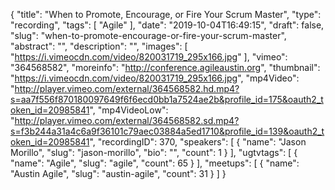 {
  "title": "When to Promote, Encourage, or Fire Your Scrum Master",
  "type": "recording",
  "tags": [
    "Agile"
  ],
  "date": "2019-10-04T16:49:15",
  "draft": false,
  "slug": "when-to-promote-encourage-or-fire-your-scrum-master",
  "abstract": "",
  "description": "",
  "images": [
    "https://i.vimeocdn.com/video/820031719_295x166.jpg"
  ],
  "vimeo": "364568582",
  "moreinfo": "http://conference.agileaustin.org",
  "thumbnail": "https://i.vimeocdn.com/video/820031719_295x166.jpg",
  "mp4Video": "http://player.vimeo.com/external/364568582.hd.mp4?s=aa7f556f870180097649f6f6ecd0bb1a7524ae2b&profile_id=175&oauth2_token_id=20985841",
  "mp4VideoLow": "http://player.vimeo.com/external/364568582.sd.mp4?s=f3b244a31a4c6a9f36101c79aec03884a5ed1710&profile_id=139&oauth2_token_id=20985841",
  "recordingID": 370,
  "speakers": [
    {
      "name": "Jason Morillo",
      "slug": "jason-morillo",
      "bio": "",
      "count": 1
    }
  ],
  "ugtvtags": [
    {
      "name": "Agile",
      "slug": "agile",
      "count": 65
    }
  ],
  "meetups": [
    {
      "name": "Austin Agile",
      "slug": "austin-agile",
      "count": 31
    }
  ]
}